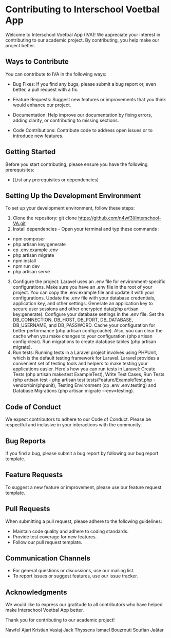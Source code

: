 # Contributing to Interschool Voetbal App

Welcome to Interschool Voetbal App (IVA)! We appreciate your interest in contributing to our academic project. By contributing, you help make our project better.

## Ways to Contribute

You can contribute to IVA in the following ways:

-   Bug Fixes: If you find any bugs, please submit a bug report or, even better, a pull request with a fix.

-   Feature Requests: Suggest new features or improvements that you think would enhance our project.

-   Documentation: Help improve our documentation by fixing errors, adding clarity, or contributing to missing sections.

-   Code Contributions: Contribute code to address open issues or to introduce new features.

## Getting Started

Before you start contributing, please ensure you have the following prerequisites:

-   [List any prerequisites or dependencies]

## Setting Up the Development Environment

To set up your development environment, follow these steps:

1. Clone the repository: git clone https://github.com/n4wf3l/Interschool-VA.git
2. Install dependencies - Open your terminal and typ these commands :

-   npm composer
-   php artisan key:generate
-   cp .env.example .env
-   php artisan migrate
-   npm install
-   npm run dev
-   php artisan serve

3. Configure the project: Laravel uses an .env file for environment-specific configurations. Make sure you have an .env file in the root of your project. You can copy the .env.example file and update it with your configurations. Update the .env file with your database credentials, application key, and other settings. Generate an application key to secure user sessions and other encrypted data(php artisan key:generate). Configure your database settings in the .env file. Set the DB_CONNECTION, DB_HOST, DB_PORT, DB_DATABASE, DB_USERNAME, and DB_PASSWORD. Cache your configuration for better performance (php artisan config:cache). Also, you can clear the cache when you make changes to your configuration (php artisan config:clear). Run migrations to create database tables (php artisan migrate).
4. Run tests: Running tests in a Laravel project involves using PHPUnit, which is the default testing framework for Laravel. Laravel provides a convenient set of testing tools and helpers to make testing your applications easier. Here's how you can run tests in Laravel: Create Tests (php artisan make:test ExampleTest), Write Test Cases, Run Tests (php artisan test - php artisan test tests/Feature/ExampleTest.php - vendor/bin/phpunit), Testing Environment (cp .env .env.testing) and Database Migrations (php artisan migrate --env=testing).

## Code of Conduct

We expect contributors to adhere to our Code of Conduct. Please be respectful and inclusive in your interactions with the community.

## Bug Reports

If you find a bug, please submit a bug report by following our bug report template.

## Feature Requests

To suggest a new feature or improvement, please use our feature request template.

## Pull Requests

When submitting a pull request, please adhere to the following guidelines:

-   Maintain code quality and adhere to coding standards.
-   Provide test coverage for new features.
-   Follow our pull request template.

## Communication Channels

-   For general questions or discussions, use our mailing list.
-   To report issues or suggest features, use our issue tracker.

## Acknowledgments

We would like to express our gratitude to all contributors who have helped make Interschool Voetbal App better.

Thank you for contributing to our academic project!

Nawfel Ajari
Kristian Vasiaj
Jack Thyssens
Ismael Bouzrouti
Soufian Jaâtar
